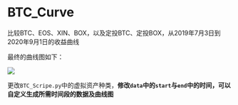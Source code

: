 # BTC_Curve

比较BTC、EOS、XIN、BOX，以及定投BTC、定投BOX，从2019年7月3日到2020年9月1日的收益曲线

最终的曲线图如下：

![](https://tva1.sinaimg.cn/large/007S8ZIlgy1gidj1olwcsj31400u0agc.jpg)


更改`BTC_Scripe.py`中的虚拟资产种类，**修改`data`中的`start`与`end`中的时间，可以自定义生成所需时间段的数据及曲线图**
